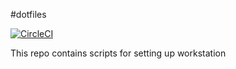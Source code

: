 #dotfiles

[![CircleCI](https://circleci.com/gh/wcollani/dotfiles.svg?style=shield)](https://circleci.com/gh/wcollani/dotfiles)

This repo contains scripts for setting up workstation
